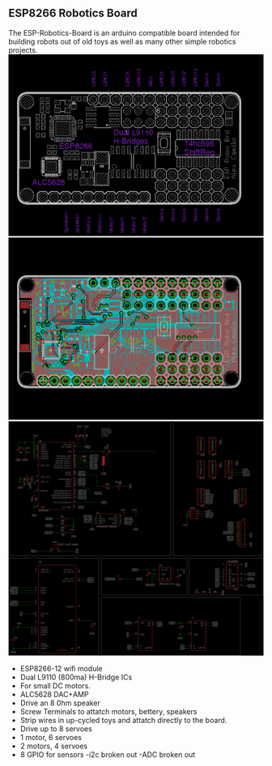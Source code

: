 
## ESP8266 Robotics Board ##

The ESP-Robotics-Board is an arduino compatible board intended for building robots out of old toys as well as many other simple robotics projects.
![hilights](hilights.png)
![board](board.png)
![schematic](schem.png)


- ESP8266-12 wifi module
- Dual L9110 (800ma) H-Bridge ICs
 - For small DC motors.
- ALC5628 DAC+AMP
 - Drive an 8 0hm speaker
- Screw Terminals to attatch motors, bettery, speakers
 - Strip wires in up-cycled toys and attatch directly to the board.
- Drive up to 8 servoes
 - 1 motor, 6 servoes
 - 2 motors, 4 servoes
 - 8 GPIO for sensors
  -i2c broken out
  -ADC broken out
